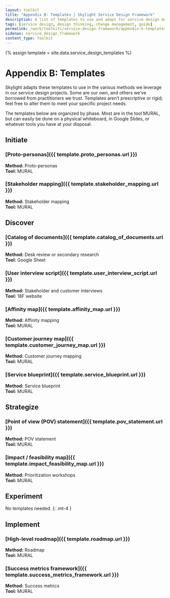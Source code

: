 ```yaml
---
layout: toolkit
title: "Appendix B: Templates | Skylight Service Design Framework"
description: A list of templates to use and adapt for service design methods.
tags: [service design, design thinking, change management, guide]
permalink: /work/toolkits/service-design-framework/appendix-b-templates/
sidenav: service_design_framework
content_type: Toolkit
---
```

{% assign template = site.data.service_design_templates %}

# Appendix B: Templates

Skylight adapts these templates to use in the various methods we leverage in our service design projects. Some are our own, and others we’ve borrowed from practitioners we trust. Templates aren’t prescriptive or rigid; feel free to alter them to meet your specific project needs.

The templates below are organized by phase. Most are in the tool MURAL, but can easily be done on a physical whiteboard, in Google Slides, or whatever tools you have at your disposal.

## Initiate

### [Proto-personas]({{ template.proto_personas.url }})

**Method:** Proto-personas
<br>
**Tool:** MURAL

### [Stakeholder mapping]({{ template.stakeholder_mapping.url }})

**Method:** Stakeholder mapping
<br>
**Tool:** MURAL

## Discover

### [Catalog of documents]({{ template.catalog_of_documents.url }})

**Method:** Desk review or secondary research
<br>
**Tool:** Google Sheet

### [User interview script]({{ template.user_interview_script.url }})
**Method:** Stakeholder and customer interviews
<br>
**Tool:** 18F website

### [Affinity map]({{ template.affinity_map.url }})
**Method:** Affinity mapping
<br>
**Tool:** MURAL

### [Customer journey map]({{ template.customer_journey_map.url }})

**Method:** Customer journey mapping
<br>
**Tool:** MURAL

### [Service blueprint]({{ template.service_blueprint.url }})
**Method:** Service blueprint
<br>
**Tool:** MURAL

## Strategize

### [Point of view (POV) statement]({{ template.pov_statement.url }})
**Method:** POV statement
<br>
**Tool:** MURAL

### [Impact / feasibility map]({{ template.impact_feasibility_map.url }})

**Method:** Prioritization workshops
<br>
**Tool:** MURAL

## Experiment

No templates needed.
{: .mt-4 }

## Implement

### [High-level roadmap]({{ template.roadmap.url }})

**Method:** Roadmap
<br>
**Tool:** MURAL

### [Success metrics framework]({{ template.success_metrics_framework.url }})
**Method:** Success metrics
<br>
**Tool:** MURAL
